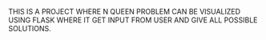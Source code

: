 THIS IS A PROJECT WHERE N QUEEN PROBLEM CAN BE VISUALIZED USING FLASK WHERE IT GET INPUT FROM USER AND GIVE ALL POSSIBLE SOLUTIONS.
